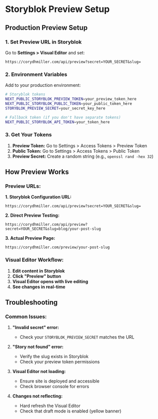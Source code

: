 # Storyblok Preview Setup

## Production Preview Setup

### 1. Set Preview URL in Storyblok

Go to **Settings > Visual Editor** and set:
```
https://corydhmiller.com/api/preview?secret=YOUR_SECRET&slug=
```

### 2. Environment Variables

Add to your production environment:
```bash
# Storyblok tokens
NEXT_PUBLIC_STORYBLOK_PREVIEW_TOKEN=your_preview_token_here
NEXT_PUBLIC_STORYBLOK_PUBLIC_TOKEN=your_public_token_here
STORYBLOK_PREVIEW_SECRET=your_secret_key_here

# Fallback token (if you don't have separate tokens)
NEXT_PUBLIC_STORYBLOK_API_TOKEN=your_token_here
```

### 3. Get Your Tokens

1. **Preview Token:** Go to Settings > Access Tokens > Preview Token
2. **Public Token:** Go to Settings > Access Tokens > Public Token  
3. **Preview Secret:** Create a random string (e.g., `openssl rand -hex 32`)

## How Preview Works

### Preview URLs:

**1. Storyblok Configuration URL:**
```
https://corydhmiller.com/api/preview?secret=YOUR_SECRET&slug=
```

**2. Direct Preview Testing:**
```
https://corydhmiller.com/api/preview?secret=YOUR_SECRET&slug=blog/your-post-slug
```

**3. Actual Preview Page:**
```
https://corydhmiller.com/preview/your-post-slug
```

### Visual Editor Workflow:

1. **Edit content in Storyblok**
2. **Click "Preview" button**  
3. **Visual Editor opens with live editing**
4. **See changes in real-time**

## Troubleshooting

### Common Issues:

1. **"Invalid secret" error:**
   - Check your `STORYBLOK_PREVIEW_SECRET` matches the URL

2. **"Story not found" error:**
   - Verify the slug exists in Storyblok
   - Check your preview token permissions

3. **Visual Editor not loading:**
   - Ensure site is deployed and accessible
   - Check browser console for errors

4. **Changes not reflecting:**
   - Hard refresh the Visual Editor
   - Check that draft mode is enabled (yellow banner)